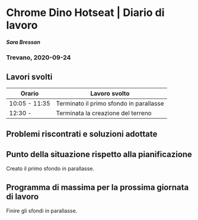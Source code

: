 # Chrome Dino Hotseat | Diario di lavoro
##### Sara Bressan
### Trevano, 2020-09-24

## Lavori svolti


|Orario        |Lavoro svolto                 |
|--------------|------------------------------|
|10:05 - 11:35 | Terminato il primo sfondo in parallasse|
|12:30 -  | Terminata la creazione del terreno|

##  Problemi riscontrati e soluzioni adottate

##  Punto della situazione rispetto alla pianificazione
Creato il primo sfondo in parallasse.

## Programma di massima per la prossima giornata di lavoro
Finire gli sfondi in parallasse.
